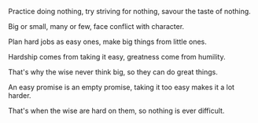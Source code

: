 Practice doing nothing,
try striving for nothing,
savour the taste of nothing.

Big or small,
many or few,
face conflict with character.

Plan hard jobs as easy ones,
make big things from little ones.

Hardship comes from taking it easy,
greatness come from humility.

That's why the wise
never think big,
so they can do great things.

An easy promise is an empty promise,
taking it too easy makes it a lot harder.

That's when the wise
are hard on them,
so nothing is ever difficult.
